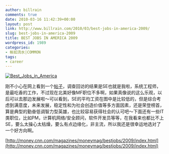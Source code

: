 ```yaml
---
author: billrain
comments: true
date: 2010-03-16 11:42:39+00:00
layout: post
link: http://www.billrain.com/2010/03/best-jobs-in-america-2009/
slug: best-jobs-in-america-2009
title: BEST JOBS IN AMERICA 2009
wordpress_id: 1989
categories:
- 帐如流水|COMMON
tags:
- career
---
```


[![Best_Jobs_in_America](http://www.billrain.com/wp-content/uploads/2010/03/Best_Jobs_in_America_thumb.jpg)](http://www.billrain.com/wp-content/uploads/2010/03/Best_Jobs_in_America.jpg)

 

刚不小心在网上看到一个[帖子](http://cn.engadget.com/2010/03/15/cnn-50-best-jobs-in-america/)，调查回访的结果是SE也就是我啦，系统工程师，是最吃香的工作，不过现在北美好像MF职位不多啊，如果真像说的这么乐观，以后可以去那边发展啦～可以看到，SE的平均工资在图中是比较低的，但是综合考虑到满意度，未来发展，稳定性和为社会创造价值等多方面因素，还是荣登榜首，算是典型的勤奋低调智力型英雄，也比较容易获得社会的认可吧～下面还有一些IT类职位，比如PM，计算机网络/安全顾问，软件开发员等等，在我看来也都比不上SE，要么太操心太枯燥，要么有点边缘化，非主流，所以我还是很幸运地选对了一个好方向啊。

 

[http://money.cnn.com/magazines/moneymag/bestjobs/2009/index.html](http://money.cnn.com/magazines/moneymag/bestjobs/2009/index.html)
